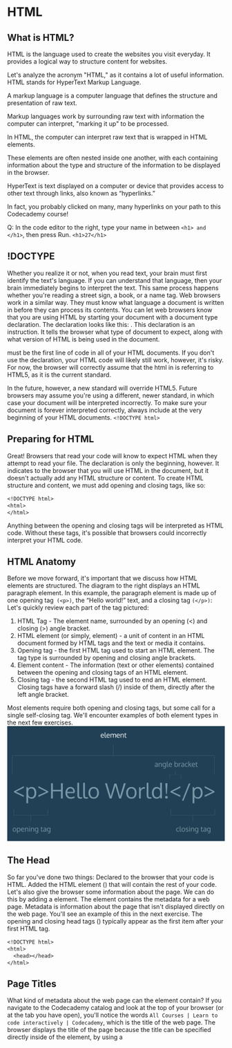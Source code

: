 # HTML

## What is HTML?

HTML is the language used to create the websites you visit everyday. It provides a logical way to structure content for websites.

Let's analyze the acronym "HTML," as it contains a lot of useful information. HTML stands for HyperText Markup Language.

A markup language is a computer language that defines the structure and presentation of raw text. 

Markup languages work by surrounding raw text with information the computer can interpret, "marking it up" to be processed.

In HTML, the computer can interpret raw text that is wrapped in HTML elements. 

These elements are often nested inside one another, with each containing information about the type and structure of the information to be displayed in the browser.

HyperText is text displayed on a computer or device that provides access to other text through links, 
also known as “hyperlinks.”

In fact, you probably clicked on many, many hyperlinks on your path to this Codecademy course!

Q:
In the code editor to the right, type your name in between `<h1> and </h1>`, then press Run.
`<h1>27</h1>`


## !DOCTYPE

Whether you realize it or not, when you read text, your brain must first identify the text's language. If you can understand that language, then your brain immediately begins to interpret the text. This same process happens whether you're reading a street sign, a book, or a name tag.
Web browsers work in a similar way. They must know what language a document is written in before they can process its contents.
You can let web browsers know that you are using HTML by starting your document with a document type declaration.
The declaration looks like this: <!DOCTYPE html>. This declaration is an instruction. It tells the browser what type of document to expect, along with what version of HTML is being used in the document.
<!DOCTYPE html> must be the first line of code in all of your HTML documents. If you don't use the declaration, your HTML code will likely still work, however, it's risky. For now, the browser will correctly assume that the html in <!DOCTYPE html> is referring to HTML5, as it is the current standard.
In the future, however, a new standard will override HTML5. Future browsers may assume you're using a different, newer standard, in which case your document will be interpreted incorrectly. To make sure your document is forever interpreted correctly, always include <!DOCTYPE html> at the very beginning of your HTML documents.
`<!DOCTYPE html>`


## Preparing for HTML

Great! Browsers that read your code will know to expect HTML when they attempt to read your file.
The <!DOCTYPE html> declaration is only the beginning, however. It indicates to the browser that you will use HTML in the document, but it doesn't actually add any HTML structure or content.
To create HTML structure and content, we must add opening and closing <html> tags, like so:
```
<!DOCTYPE html>
<html>
</html>
```
Anything between the opening <html> and closing </html> tags will be interpreted as HTML code. Without these tags, it's possible that browsers could incorrectly interpret your HTML code.


## HTML Anatomy

Before we move forward, it's important that we discuss how HTML elements are structured. The diagram to the right displays an HTML paragraph element.
In this example, the paragraph element is made up of one opening tag` (<p>)`, the “Hello world!” text, and a closing tag `(</p>)`:
Let's quickly review each part of the tag pictured:
1. HTML Tag - The element name, surrounded by an opening (<) and closing (>) angle bracket.
2. HTML element (or simply, element) - a unit of content in an HTML document formed by HTML tags and the text or media it contains.
3. Opening tag - the first HTML tag used to start an HTML element. The tag type is surrounded by opening and closing angle brackets.
4. Element content - The information (text or other elements) contained between the opening and closing tags of an HTML element.
5. Closing tag - the second HTML tag used to end an HTML element. Closing tags have a forward slash (/) inside of them, directly after the left angle bracket.

Most elements require both opening and closing tags, but some call for a single self-closing tag. We'll encounter examples of both element types in the next few exercises.
![](https://github.com/wnz27/webLearn/blob/master/Web_Image/HTML_element.png)


## The Head

So far you've done two things:
Declared to the browser that your code is HTML.
Added the HTML element (<html>) that will contain the rest of your code.
Let's also give the browser some information about the page. We can do this by adding a <head> element.
The <head> element contains the metadata for a web page. 
Metadata is information about the page that isn't displayed directly on the web page.
You'll see an example of this in the next exercise.
The opening and closing head tags (<head></head>) typically appear as the first item after your first HTML tag.
```
<!DOCTYPE html>
<html>
  <head></head>
</html>
```


## Page Titles

What kind of metadata about the web page can the <head> element contain?
If you navigate to the Codecademy catalog and look at the top of your browser (or at the tab you have open), 
you'll notice the words `All Courses | Learn to code interactively | Codecademy`, which is the title of the web page.
The browser displays the title of the page because the title can be specified directly inside of the <head> element, 
by using a <title> tag.
```
<!DOCTYPE html>
<html>
  <head>
    <title>My Coding Journal</title>
  </head>
</html>
```
If we were to open a file containing the HTML code in the example above, 
the browser would display the words My Coding Journal in the title bar (or in the tab's title).
Q:
Add a title to your web page using the <title> element. The title can be anything you'd like.
Unfortunately, you won't be able to see the title of your page in the smaller browser to the right. 
We'll show you what it would look like in the next exercise.
```
<html>
  <head>
    <title>My title</title>
  </head>
</html>
```


## Where Does the Title Appear?

Good work! If the browser within the environment had a title bar,
you'd see the title of the web page you added where it appears in the image to the right.
![](https://github.com/wnz27/webLearn/blob/master/Web_Image/Site_Title.png)



## The Body

We've added some HTML, but still haven't seen any results in the web browser to the right. Why is that?
Before we can add content that a browser will display, we have to add a body to the HTML file. Only content inside the opening and closing body tags can be displayed to the screen.
Once the file has a body, many different types of content – including text, images, and buttons – can be added to the body.
```
<!DOCTYPE html>
<html>
  <head>
    <title>I'm Learning To Code!</title>
  </head>
  <body>
  </body>
</html>
```
In the example above, the opening body tag (<body>) is placed directly below the closing head tag (</head>), and the closing body tag (</body>) is placed directly above the closing html tag (</html>).
Q:
1. Add a body to your web page using the <body> element.
2. Add the following code between your opening and closing body tags.
```
<p>Shall I compare thee to a summer's day? Thou art more lovely and more temperate</p>
```
```
<!DOCTYPE html>
<html>
  <head>
    <title>My Coding Journey</title>
  </head>  
  <body>
    <p>Shall I compare thee to a summer's day? Thou art more lovely 	and more temperate</p>
  </body>
</html>
```


## Self-closing Tag

Thus far we have only seen HTML elements with an opening and a closing tag. A few types of elements, however, require only one tag.
Self-closing elements contain all the information the browser needs to render the element inside a single tag. Also, because they are single tags, they cannot wrap around raw text or other elements.
The line break element `<br />` is one example of a self-closing tag. You can use it anywhere within your HTML code. The result is a line break in the browser.
`<p>line one<br />line two</p>`
In the example above, the paragraph tags `(<p>)` enclose two phrases, split by a break tag `(<br />)`. Note that single tags, unlike elements with two tags, can't wrap around raw text or other elements.
The code in the example above will result in an output that looks like the following:
```
line one
line two
```
Without the break tag, the browser would render line one and line two on the same line.
Q:
Add a self-closing `<br />` tag after the question mark ?.
```
 <body>
    <p>Shall I compare thee to a summer's day?<br/> Thou art more lovely and more temperate</p>
  </body>
```


## HTML Structure

The rest of this lesson will focus on how HTML is structured and some tools developers use to make code easier to interpret.
HTML documents are organized as a collection of parent-child relationships. When an element is contained inside another element, it is considered the child of that element. The child element is said to be nested inside of the parent element.
```
<body>
  <p>Paragraph</p>
</body>
```
In the example above, the <p> element is nested inside the <body> element.
The <p> element is considered a child of the <body> element, the parent.
Since there can be multiple levels of nesting, this analogy can be extended to grandchildren, 
great-grandchildren and beyond. Let's consider a more complicated example:
```
<body>
  <div>
    <h1>Student</h1>
    <p>Get Started</p>
  </div>
</body>
```
In this example, the `<body>` element is the parent of the` <div> `element. 
Both the `<h1> and <p> `elements are children of the `<div> `element. 
Because the `<h1> and <p>` elements are in the same level, they are considered siblings,
and are both grandchildren of the <body> element.
Understanding this hierarchy is important, because child elements can inherit attributes from their parent element.
	
Q:
1. Add the paragraph below as a child of the div element.
`<p>This paragraph is a child of the div element</p>`
2. Add the paragraph below as a child of the body element.
`<p>This paragraph is a child of the body element</p>`
```
<!DOCTYPE html>
<html>
  <head>
    <title>Hello World</title>
  </head>
  <body>
    <h1>Hello World</h1>
    <div>
			<p>This paragraph is a child of the div element</p>
    </div>
  <p>This paragraph is a child of the body element</p>
  </body>
</html>
```
display on web:
```
Hello World
This paragraph is a child of the div element
```

## Whitespace

As the code in an HTML file grows, it becomes increasingly difficult to keep track of how elements are related. Programmers use two tools to visualize the relationship between elements: whitespace and indentation.
Both tools take advantage of the fact that the position of elements in a browser is independent of the amount of whitespace or indentation in the index.html file.
For example, if you wanted to increase the space between two paragraphs on your web page, you would not be able to accomplish this by adding space between the paragraph elements in the index.html file. The browser ignores whitespace in HTML files when it renders a web page, so it can be used as a tool to make code easier to read and follow.
What makes the example below difficult to read?

```
<body><p>Paragraph 1</p><p>Paragraph 2</p></body>
```
You have to read the entire line to know what elements are present. Compare the example above to this:
```
<body>
<p>Paragraph 1</p>
<p>Paragraph 2</p>
</body>
```
This example is easier to read, because each element is on its own line. While the first example required you to read the entire line of code to identify the elements, this example makes it easy to identify the body tag and two paragraphs.
A browser renders both examples the same way:
```
Paragraph 1
Paragraph 2
```
In the next exercise you will learn how to use indentation to help visualize nested elements.
Q：
Use whitespace to make the code more readable by putting each element on its own line.
```
<!DOCTYPE html>
<html>
  <body>
    <h1>Whitespace</h1>
    <p>Whitespace and indentation make html documents easier to read.       </p>
  </body>
</html>
```

## Indentation

The second tool web developers use to make the structure of code easier to read is indentation.
The [World Wide Web Consortium](https://www.w3.org/Consortium/), or W3C, is responsible for maintaining the style standards of HTML. At the time of writing, the W3C recommends 2 spaces of indentation when writing HTML code. Although your code will work without exactly two spaces, this standard is followed by the majority of professional web developers. Indentation is used to easily visualize which elements are nested within other elements.
```
<body>
  <p>Paragraph 1</p>
  <div>
    <p>Paragraph 2</p>
  </div>
</body>
```
In the example above, Paragraph 1 and the <div> tag are nested inside of the <body> tag, so they are indented two spaces. The Paragraph 2 element is nested inside of the <div> tag, so it is indented an additional two spaces.
The spaces are inserted using the spacebar on your keyboard.
Q:
Indent the code in index.html to match the W3C standards.
```
<body>
  <h1>Whitespace</h1>    
  <div>
    <p>Whitespace and indentation make html documents easier to read.</p>
  </div>  
</body>
```

## Comments

HTML files also allow you to add comments to your code.
Comments begin with `<!--` and end with `-->`. Any characters in between will be ignored by your browser.
`<!-- This is a comment that the browser will not display. -->`
Including comments in your code is helpful for many reasons:
They help you (and others) understand your code if you decide to come back and review it at a much later date.
They allow you to experiment with new code, without having to delete old code.
```
<!-- Favorite Films Section -->
<p>The following is a list of my favorite films:</p>
```
In this example, the comment is used to denote that the following text makes up a particular section of the page.
`<!-- <p> Test Code </p> -->`
In the example above, a valid HTML element (a paragraph element) has been "commented out." This practice is useful when there is code you want to experiment with, or return to, in the future.


## Review
Congratulations on completing the first lesson of HTML & CSS! You are well on your way to becoming a skilled web developer.
Let's review what you've learned so far:
1. HTML stands for HyperText Markup Language and is used to create the structure and content of a webpage.
2. Most HTML elements contain opening and closing tags with raw text or other HTML tags between them.
3. Single-closing tags cannot enclose raw text or other elements.
4. Comments are written in HTML using the following syntax: <!-- comment -->.
5. HTML elements can be nested inside other elements. The enclosed element is the child of the enclosing parent element.
6. Whitespace between HTML elements helps make code easier to read while not changing how elements appear in the browser.
7. Indentation also helps make code easier to read. It makes parent-child relationships visible.
8. The <!DOCTYPE html> declaration should always be the first line of code in your HTML files.
9. The <html> element will contain all of your HTML code.
10. Information about the web page, like the title, belongs within the <head> of the page.
11. You can add a title to your web page by using the <title> element, inside of the head.
12. A webpage's title appears in a browser's tab.
13. Code for visible HTML content is placed inside of the <body> element.
What you learned in this lesson constitutes the required setup for all HTML files. The rest of the course will teach you more about how to add content using HTML.
Q:
1.
Add a body to the web page.
2.
Copy and paste the following line of code within the body of the index.html file:
`<h1>Hello World!</h1>`
```
<!DOCTYPE html>
<html>
  <head>
  	<title>My Coding Journey</title>
  </head>
  <body>
    <h1>Hello World!</h1>
  </body>
</html>
```

# Fashion Blog
In this course, you will make a fashion blog using HTML. The blog will describe a designer's experience at New York Fashion Week. The blog will contain images, links, lists, and more HTML elements. You can see the completed project [here](https://s3.amazonaws.com/codecademy-content/courses/learn-html/elements-and-structure/fashion.html)!

1. Add the basic code for a website to be structured properly (also called boilerplate code).

2. Title your website `Everyday with Isa`

3. Directly below the opening <body> tag, add an `<h1>` that says:
`An Insider's Guide to NYFW`
Below that, add an `<h2>` that says:
`Getting Tickets & Picking the Shows`
Below that, add an `<h2>` that says:
`Dressing for the Shows`
	
4. Between the `<h1>` and first `<h2>` tag, add a `<p>` tag that says:
NYFW can be both amazingly fun & incredibly overwhelming, 
especially if you've never been. Luckily, 
I'm here to give you an insider's guide and make your first show a pleasurable experience. 
By taking my tips and tricks, and following your gut, you'll have an unforgettable experience!
	
5. Between the first and second `<h2>` tags, add a `<p>` tag that says:
If you're lucky or connected you can get an invite, sans the price tag.
But I wasn't so lucky or connected my first 2 years so I'm here to help you out. 
First, plan out which shows are most important to you and make a schedule and this is a biggie:SET A BUDGET. 
If you're worrying about blowing your cash the whole time you won't have fun.
Then check out prices, days, and times and prioritize the designers you want to see most. 
Lastly, purchase your tickets and get excited!
	
	
6. After the last `<h2>` tag, add a `<p>` tag that says:
Always be true to your own sense of style, if you don't you'll be uncomfortable the whole time and it will show. 
Remember, NYFW is about expressing yourself and taking in what the designers have chosen to express through their new lines.
Also it's important to wear shoes you'll be comfortable in all day. Obviously you want to look good,
but you'll be on your feet all day long, so be prepared.
	
	
7. Let's add some pictures to our blog post. Above each paragraph, add an <img> tag and set its src to be one of the following links
```
https://s3.amazonaws.com/codecademy-content/courses/learn-html/elements-and-structure/image-one.jpeg
https://s3.amazonaws.com/codecademy-content/courses/learn-html/elements-and-structure/image-two.jpeg
https://s3.amazonaws.com/codecademy-content/courses/learn-html/elements-and-structure/image-three.jpeg
```
8. 
Your first blog post is complete! Now let’s add the author. Below the opening body tag, add an `<img>` tag with
```
src="https://s3.amazonaws.com/codecademy-content/courses/learn-html/elements-and-structure/profile.jpg".
```
9. Below the `<img>` tag, add an `<h3>` that says `by Isabelle Rodriguez | 1 day ago`
10. Let’s make a list of some related blog posts. Beneath the last paragraph, add a `<h4>` tag that says `Related Content`. Underneath that, create an unordered list.

11. The unordered list should have 4 <li>s. They should be:
* How To Style Boyfriend Jeans
* When Print Is Too Much
* The Overalls Trend
* Fall's It Color: Blush
12. Add a link for more information about New York Fashion Week. In your first paragraph, the first word is NYFW. Surround that word with <a> tags. In the tag, set:        
```
href="https://en.wikipedia.org/wiki/New_York_Fashion_Week" and target="_blank"
```
13.  
At the bottom of your body, add a new <div> and set its id='contact'. Inside the div, create a new <p> tag and put the following contact information inside of it.
```
email: isa@fashionblog.com | phone: 917-555-1098 | address: 371 284th St, New York, NY, 10001
```
14. Inside the contact div, Put `<strong>` opening and closing tags around email, phone, and address
	
15. Let’s make the profile picture a link to the contact section of your webpage. Find your profile `<img>` tag, and surround it by opening and closing <a> tags. In the <a> tag, set `href='#contact'`.

```
<!DOCTYPE html>
<html>
  <head>
    <title>Everyday with Isa</title>
  </head>
  <body>

    <a href="#contact">
        <img src="https://s3.amazonaws.com/codecademy-content/courses/learn-html/elements-and-structure/profile.jpg">
    </a>  
    
    <h3>by Isabelle Rodriguez | 1 day ago</h3>
    <h1>An Insider's Guide to NYFW</h1>

    <img src="https://s3.amazonaws.com/codecademy-content/courses/learn-html/elements-and-structure/image-one.jpeg">
    <p> <a href="https://en.wikipedia.org/wiki/New_York_Fashion_Week" target="_blank">NYFW</a> can be both amazingly fun & incredibly overwhelming, especially if you've never been. 
    Luckily, I'm here to give you an insider's guide and make your first show a pleasurable experience. 
    By taking my tips and tricks, and following your gut, you'll have an unforgettable experience!</p>

    <h2>Getting Tickets & Picking the Shows</h2>

    <img src="https://s3.amazonaws.com/codecademy-content/courses/learn-html/elements-and-structure/image-two.jpeg">
    <p>If you're lucky or connected you can get an invite, sans the price tag. 
    But I wasn't so lucky or connected my first 2 years so I'm here to help you out. 
    First, plan out which shows are most important to you and make a schedule and this is a biggie: SET A BUDGET. 
    If you're worrying about blowing your cash the whole time you won't have fun. 
    Then check out prices, days, and times and prioritize the designers you want to see most. 
    Lastly, purchase your tickets and get excited!</p>

    <h2>Dressing for the Shows</h2>

    <img src="https://s3.amazonaws.com/codecademy-content/courses/learn-html/elements-and-structure/image-three.jpeg">
    <p>Always be true to your own sense of style, if you don't you'll be uncomfortable the whole time and it will show. 
    Remember, NYFW is about expressing yourself and taking in what the designers have chosen to express through their new lines. 
    Also it's important to wear shoes you'll be comfortable in all day. 
    Obviously you want to look good, but you'll be on your feet all day long, so be prepared.</p>

    <h4>Related Content</h4>
    <li> How To Style Boyfriend Jeans</li>
    <li>When Print Is Too Much</li>
    <li>The Overalls Trend</li>
    <li>Fall's It Color: Blush</li>

  </body>

  <div id="contact">
      <p>
          <strong>email</strong>: isa@fashionblog.com |
          <strong>phone</strong>: 917-555-1098 |
          <strong>address</strong>: 371 284th St, New York, NY, 10001
      </p>
  </div>
</html>
```

# HTML Tables
## Why Tables?
There are many websites on the Internet that display information like stock prices, sports scores, invoice data, and more. This data is naturally tabular in nature, meaning that a table is often the best way of presenting the data.
In this part of the course, you'll learn how to use HTML to present tabular data to users.
```
<!DOCTYPE html>
<html>
<head>
  <title>Ship To It - Company Packing List</title>
  <link href="https://fonts.googleapis.com/css?family=Lato: 100,300,400,700|Luckiest+Guy|Oxygen:300,400" rel="stylesheet">
  <link href="style.css" type="text/css" rel="stylesheet">
</head>
<body>

  <ul class="navigation">
    <li><img src="https://s3.amazonaws.com/codecademy-content/courses/web-101/unit-9/htmlcss1-img_logo-shiptoit.png" height="20px;"></li>
    <li class="active">Action List</li>
    <li>Profiles</li>
    <li>Settings</li>
  </ul>

  <div class="search">Search the table</div>

  <table>
    <thead>
      <tr>
        <th>Company Name</th>
        <th>Number of Items to Ship</th>
        <th>Next Action</th>
      </tr>
    </thead>
    <tbody>
      <tr>
        <th>Adam's Greenworks</th>
        <td>14</td>
        <td>Package Items</td>
      </tr>
      <tr>
        <th>Davie's Burgers</th>
        <td>2</td>
        <td>Send Invoice</td>
      </tr>
      <tr>
        <th>Baker's Bike Shop</th>
        <td>3</td>
        <td>Send Invoice</td>
      </tr>
      <tr>
        <th>Miss Sally's Southern</th>
        <td>4</td>
        <td>Ship</td>
      </tr>
      <tr>
        <th>Summit Resort Rentals</th>
        <td>4</td>
        <td>Ship</td>
      </tr>
      <tr>
        <th>Strike Fitness</th>
        <td>1</td>
        <td>Enter Order</td>
      </tr>
      </tbody>
  </table>

</body>
</html>
```

## Table Rows
In many programs that use tables, the table is already predefined for you, meaning that it contains the rows, columns, and cells that will hold data. In HTML, all of these components must be created.
The first step in entering data into the table is to add rows using the table row element: `<tr>`.
```
<table>
  <tr>
  </tr>
  <tr>
  </tr>
</table>
```
In the example above, two rows have been added to the table.
## Table Data
Rows aren't sufficient to add data to a table. Each cell element must also be defined. In HTML, you can add data using the table data element: <td>.
```
<table>
  <tr>
    <td>73</td>
    <td>81</td>
  </tr>
</table>
```
In the example above, two data points (73 and 81) were entered in the one row that exists. By adding two data points, we created two cells of data.
If the table were displayed in the browser, it would show a table with one row and two columns.
Q:
In the second row, add three cells of data. The cells should contain the following data, in order:
```
Adam's Greenworks
14
Package Items
```
```
<table>
    <tr>
      <td>Adam's Greenworks</td>
      <td>14</td>
      <td>Package Items</td>
    </tr>
    <tr></tr>
  </table>
```

## Table Headings
Table data doesn't make much sense without titles to describe what the data represents.
To add titles to rows and columns, you can use the table heading element:` <th>`.
The table heading element is used just like a table data element, except with a relevant title. Just like table data, a table heading must be placed within a table row.
```
<table>
  <tr>
    <th></th>
    <th scope="col">Saturday</th>
    <th scope="col">Sunday</th>
  </tr>
  <tr>
    <th scope="row">Temperature</th>
    <td>73</td>
    <td>81</td>
  </tr>
</table>
```
What happened in the code above?
First, a new row was added to hold the three headings: a blank heading, a `Saturday` heading, and a `Sunday` heading. The blank heading creates the extra table cell necessary to align the table headings correctly over the data they correspond to.
In the second row, one table heading was added as a row title: `Temperature`.
Note, also, the use of the `scope` attribute, which can take one of two values:
`row` - this value makes it clear that the heading is for a row.
`col` - this value makes it clear that the heading is for a column.
HTML code for tables may look a little strange at first, but analyzing it piece by piece helps make the code more understandable.
Q:
In the first row, add three table headings. The headings should contain the following data, in order:
Company Name
Number of Items to Ship
Next Action
These headings will add meaning to the rest of the data in the table.
```
<html>
    <table>
        <tr>
            <th scope="col">Company Name</th>
            <th scope="col">Number of Items to Ship</th>
            <th scope="col">Next Action</th>
        </tr>
        <tr>
            <td>Adam's Greenworks</td>
            <td>14</td>
            <td>Package Items</td>
        </tr>
    </table>
</html>
```

## Table Borders
So far, the tables you've created have been a little difficult to read because they have no borders.
In older versions of HTML, a border could be added to a table using the border attribute and setting it equal to an integer. This integer would represent the thickness of the border.
```
<table border="1">
  <tr>
    <td>73</td>
    <td>81</td>
  </tr>
</table>
```
The code in the example above is following is deprecated, so please don't use it. It's meant to illustrate older conventions you may come across when reading other developers' code.
The browser will likely still interpret your code correct if you use the border attribute, but that doesn't mean the attribute should be used. Instead, you can achieve the same effect using CSS.
```
table, td {
  border: 1px solid black;
}
```
The code in the example above uses CSS instead of HTML to show table borders.
We're going to need some more data in the table. Add the following data to the table. Make sure to place it after the second table row.
```
<tr>
  <td>Davie's Burgers</td>
  <td>2</td>
  <td>Send Invoice</td>
</tr>
<tr>
  <td>Baker's Bike Shop</td>
  <td>3</td>
  <td>Send Invoice</td>
</tr>
<tr>
  <td>Miss Sally's Southern</td>
  <td>4</td>
  <td>Ship</td>
</tr>
<tr>
  <td>Summit Resort Rentals</td>
  <td>4</td>
  <td>Ship</td>
</tr>
<tr>
  <td>Strike Fitness</td>
  <td>1</td>
  <td>Enter Order</td>
</tr>
```
Style.css:
```
body {
    background: #EEE;
    margin: 0;
    padding: 0;
  }
  
  /* Navigation */
  
  .navigation {
    box-sizing: border-box;
    background-color: paleturquoise;
    overflow: auto;
    padding: 18px 50px;
    position: relative;
    top: 0;
    width: 100%;
    z-index: 999;
  }
  
  ul {
    padding: 0;
    margin: 0;
  }
  
  li {
    color: black;
    display: inline-block;
    font-family: 'Oxygen', sans-serif;
    font-size: 16px;
    font-weight: 300;
    letter-spacing: 2px;
    margin: 0;
    padding: 20px 18px 10px 18px;
    text-transform: uppercase;
  }
  
  .active {
    color: hotpink;
  }
  
  /* Table */
  
  table {
    height: 40%;
    left: 10%;
    margin: 20px auto;
    overflow-y: scroll;
    position: static;
    width: 80%;
  }
  
  thead th {
    background: #88CCF1;
    color: #FFF;
    font-family: 'Lato', sans-serif;
    font-size: 16px;
    font-weight: 100;
    letter-spacing: 2px;
    text-transform: up;
  }
  
  tr {
    background: #f4f7f8;
    border-bottom: 1px solid #FFF;
    margin-bottom: 5px;
  }
  
  th, td {
    font-family: 'Lato', sans-serif;
    font-weight: 400;
    padding: 20px;
    text-align: left;
    width: 33.3333%;
    border: 1px solid black;
  }
  
  .search {
    background-color: #FFF;
    border: 1px solid #DDD;
    border-radius: 3px;
    color: #AAA;
    padding: 20px;
    margin: 50px auto 0px auto;
    width: 77%;
  }
```

## Spanning Columns
What if the table contains data that spans multiple columns?
For example, a personal calendar could have events that span across multiple hours, or even multiple days.
Data can span columns using the `colspan` attribute. The attributes accepts an integer (greater than or equal to 1) to denote the number of columns it spans across.
```
<table>
  <tr>
    <th>Monday</th>
    <th>Tuesday</th>
    <th>Wednesday</th>
  </tr>
  <tr>
    <td colspan="2">Out of Town</td>
    <td>Back in Town</td>
  </tr>
</table>
```
In the example above, the data Out of Town spans the Monday and Tuesday table headings using the value 2 (two columns). The data Back in Town appear only under the Wednesday heading.



## Spanning Rows
Data can also span multiple rows using the `rowspan` attribute.
The `rowspan` attribute is used for data that spans multiple rows (perhaps an event goes on for multiple hours on a certain day). It accepts an integer (greater than or equal to 1) to denote the number of rows it spans across.
```
<table>
  <tr> <!-- Row 1 -->
    <th></th>
    <th>Saturday</th>
    <th>Sunday</th>
  </tr>
  <tr> <!-- Row 2 -->
    <th>Morning</th>
    <td rowspan="2">Work</td>
    <td rowspan="3">Relax</td>
  </tr>
  <tr> <!-- Row 3 -->
    <th>Afternoon</th>
  </tr>
  <tr> <!-- Row 4 -->
    <th>Evening</th>
    <td>Dinner</td>
  </tr>
</table>
```
In the example above, there are four rows:
1. The first row contains an empty cell and the two column headings.
2. The second row contains the Morning row heading, along with Work, which spans two rows under the Saturday column. The "Relax" entry spans three rows under the Sunday column.
3. The third row only contains the Afternoon row heading.
4. The fourth row only contains the Dinner entry, since "Relax" spans into the cell next to it.
If you'd like to see how the browser interprets the code above, feel free to copy and paste it into the code editor to understand it a little better.


## Table Body
Over time, a table can grow to contain a lot of data and become very long. When this happens, the table can be sectioned off so that it is easier to manage.
Long tables can be sectioned off using the table body element: `<tbody>`.
The `<tbody>` element should contain the all of the table's data, excluding the table headings (more on this in a later exercise).
```
<table>
  <tbody>
    <tr>
      <th></th>
      <th>Saturday</th>
      <th>Sunday</th>
    </tr>
    <tr>
      <th>Morning</th>
      <td rowspan="2">Work</td>
      <td rowspan="3">Relax</td>
    </tr>
    <tr>
     <th>Afternoon</th>
    </tr>
    <tr>
      <th>Evening</th>
      <td>Dinner</td>
    </tr>
  </tbody>
</table>
```
In the example above, all of the table data is contained within a table body element. Note, however, that the headings were also kept in the table's body — we'll change this in the next exercise.
Q:
Enclose rows 2, 3, 4, 5, and 6 of the table in a `<tbody>` element.

## Table Head
In the last exercise, the table's headings were kept inside of the table's body. When a table's body is sectioned off, however, it also makes sense to section off the table's headings using the `<thead>` element.
```
<table>
  <thead>
    <tr>
      <th></th>
      <th>Saturday</th>
      <th>Sunday</th>
    </tr>
  </thead>
  <tbody>
    <tr>
      <th>Morning</th>
      <td rowspan="2">Work</td>
      <td rowspan="3">Relax</td>
    </tr>
    <tr>
     <th>Afternoon</th>
    </tr>
    <tr>
      <th>Evening</th>
      <td>Dinner</td>
    </tr>
  </tbody>
</table>
```
In the example above, the only new element is `<thead>`. The table headings are contained inside of this element. Note that the table's head still requires a row in order to contain the table headings.
Enclose the first row of the table in a `<thead>` element.


## Table Footer
The bottom part of a long table can also be sectioned off using the <tfoot> element.
```
<table>
  <thead>
    <tr>
      <th>Quarter</th>
      <th>Revenue</th>
      <th>Costs</th>
    </tr>
  </thead>
  <tbody>
    <tr>
      <th>Q1</th>
      <td>$10M</td>
      <td>$7.5M</td>
    </tr>
    <tr>
      <th>Q2</th>
      <td>$12M</td>
      <td>$5M</td>
    </tr>
  </tbody>
  <tfoot>
    <tr>
      <th>Total</th>
      <td>$22M</td>
      <td>$12.5M</td>
    </tr>
  </tfoot>
</table>
```
In the example above, the footer contains the totals of the data in the table. Footers are often used to contain sums, differences, and other data results.
Add a table footer at the bottom of the table using the <tfoot> element. Inside of the footer, add the following data:
```
<td>Total</td>
<td>28</td>
```

## Styling with CSS
Tables, by default, are very bland. They have no borders, the font color is black, and the typeface is the same type used for other HTML elements.
You can use CSS to style tables just like you have done in the past. Specifically, you can change style the various aspects mentioned above.
```
table, th, td {
  border: 1px solid black;
  font-family: Arial, sans-serif;
  text-align: center;
}
```
The code in the example above demonstrates just some of the various table aspects you can style using the CSS properties you learned about earlier.
In style.css, change the font size of all table headings and table data to 18 pixels.

## HTML Tables
Great job! In this lesson, you learned how to create a table, add data to it, and section the table into smaller parts that make it easier to read.
Let's review what you've learned so far:
1. The <table> element creates a table.
2. The `<tr>` element adds rows to a table.
3. To add data to a row, you can use the <td> element.
4. Table headings clarify the meaning of data. Headings are added with the` <th>` element.
5. Table data can span columns using the `colspan` attribute.
6. Table data can span rows using the `rowspan` attribute.
7. Tables can be split into three main sections: a head, a body, and a footer.
8. A table's head is created with the `<thead>` element.
9. A table's body is created with the `<tbody>` element.
10. A table's footer is created with the `<tfoot>` element.
11. All the CSS properties you learned about in this course can be applied to tables and their data.
Congratulations on completing HTML Tables!
```
<!DOCTYPE html>
<head>
        <title>Ship To It - Company Packing List</title>
        <link href="https://fonts.googleapis.com/css?family=Lato: 100,300,400,700|Luckiest+Guy|Oxygen:300,400" rel="stylesheet">
        <link href="style.css" type="text/css" rel="stylesheet">
      </head>
      <body>
      
        <ul class="navigation">
          <li><img src="https://s3.amazonaws.com/codecademy-content/courses/web-101/unit-9/htmlcss1-img_logo-shiptoit.png" height="20px;"></li>
          <li class="active">Action List</li>
          <li>Profiles</li>
          <li>Settings</li>
        </ul>
      
        <div class="search">Search the table</div>
        
        <table>
          <thead>
          <tr>
            <th>Company Name</th>
            <th>Number of Items to Ship</th>
            <th>Next Action</th>
          </tr>
          </thead>
          <tbody>
          <tr>
            <td>Adam's Greenworks</td>
            <td>14</td>
            <td>Package Items</td>
          </tr>
          <tr>
        <td>Davie's Burgers</td>
        <td>2</td>
        <td>Send Invoice</td>
      </tr>
      <tr>
        <td>Baker's Bike Shop</td>
        <td>3</td>
        <td>Send Invoice</td>
      </tr>
      <tr>
        <td>Miss Sally's Southern</td>
        <td rowspan="2">4</td>
        <td>Ship</td>
      </tr>
      <tr>
        <td>Summit Resort Rentals</td>
        <td>Ship</td>
      </tr>
    </tbody>
      <tr>
        <td colspan="2">Strike Fitness</td>
        <td>Enter Order</td>
      </tr>
      <tr>
            <th>Monday</th>
            <th>Tuesday</th>
            <th>Wednesday</th>
          </tr>
          <tr>
            <td colspan="2">Out of Town</td>
            <td>Back in Town</td>
          </tr>
          <tr> <!-- Row 1 -->
            <th></th>
            <th>Saturday</th>
            <th>Sunday</th>
          </tr>
          <tr> <!-- Row 2 -->
            <th>Morning</th>
            <td rowspan="2">Work</td>
            <td rowspan="3">Relax</td>
          </tr>
          <tr> <!-- Row 3 -->
            <th>Afternoon</th>
          </tr>
          <tr> <!-- Row 4 -->
            <th>Evening</th>
            <td>Dinner</td>
          </tr>
          <tfoot>
              <tr>
                    <td>Total</td>
                    <td>28</td>
              </tr>
          </tfoot>
        </table>
      </body>

```
Style.css:
```
body {
    background: #EEE;
    margin: 0;
    padding: 0;
  }
  
  /* Navigation */
  
  .navigation {
    box-sizing: border-box;
    background-color:#88CCF1;
    overflow: auto;
    padding: 18px 50px;
    position: relative;
    top: 0;
    width: 100%;
    z-index: 999;
  }
  
  ul {
    padding: 0;
    margin: 0;
  }
  
  li {
    color: black;
    display: inline-block;
    font-family: 'Oxygen', sans-serif;
    font-size: 16px;
    font-weight: 300;
    letter-spacing: 2px;
    margin: 0;
    padding: 20px 18px 10px 18px;
    text-transform: uppercase;
  }
  
  .active {
    color: hotpink;
  }
  
  /* Table */
  
  table {
    height: 40%;
    left: 10%;
    margin: 20px auto;
    overflow-y: scroll;
    position: static;
    width: 80%;
    font-size: 18px;
  }
  
  thead th {
    background: plum;
    color: #FFF;
    font-family: 'Lato', sans-serif;
    font-size: 16px;
    font-weight: 100;
    letter-spacing: 2px;
    text-transform: up;
  }
  
  tr {
    background: #f4f7f8;
    border-bottom: 1px solid #FFF;
    margin-bottom: 5px;
  }
  
  th, td {
    font-family: 'Lato', sans-serif;
    font-weight: 400;
    padding: 20px;
    text-align: left;
    width: 33.3333%;
    border: 1px solid black;
  }
  
  .search {
    background-color: #FFF;
    border: 1px solid #DDD;
    border-radius: 3px;
    color: #AAA;
    padding: 20px;
    margin: 50px auto 0px auto;
    width: 77%;
  }
```


